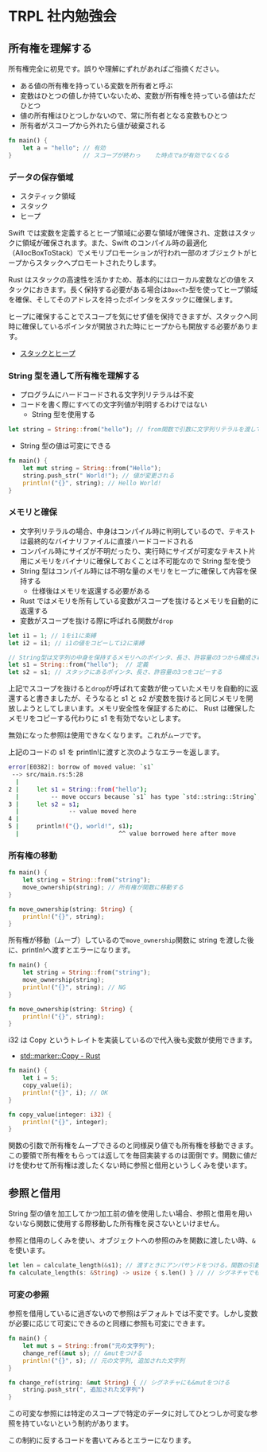 # TRPL 社内勉強会

## 所有権を理解する

所有権完全に初見です。誤りや理解にずれがあればご指摘ください。

- ある値の所有権を持っている変数を所有者と呼ぶ
- 変数はひとつの値しか持ていないため、変数が所有権を持っている値はただひとつ
- 値の所有権はひとつしかないので、常に所有者となる変数もひとつ
- 所有者がスコープから外れたら値が破棄される

```rust
fn main() {
    let a = "hello"; // 有効
}                    // スコープが終わっ    た時点でaが有効でなくなる
```

### データの保存領域

- スタティック領域
- スタック
- ヒープ

Swift では変数を定義するとヒープ領域に必要な領域が確保され、定数はスタックに領域が確保されます。また、Swift のコンパイル時の最適化（AllocBoxToStack）でメモリプロモーションが行われ一部のオブジェクトがヒープからスタックへプロモートされたりします。

Rust はスタックの高速性を活かすため、基本的にはローカル変数などの値をスタックにおきます。長く保持する必要がある場合は`Box<T>`型を使ってヒープ領域を確保、そしてそのアドレスを持ったポインタをスタックに確保します。

ヒープに確保することでスコープを気にせず値を保持できますが、スタックへ同時に確保しているポインタが開放された時にヒープからも開放する必要があります。

- [スタックとヒープ](https://doc.rust-jp.rs/the-rust-programming-language-ja/1.6/book/the-stack-and-the-heap.html)

### String 型を通して所有権を理解する

- プログラムにハードコードされる文字列リテラルは不変
- コードを書く際にすべての文字列値が判明するわけではない
  - String 型を使用する

```rust
let string = String::from("hello"); // from関数で引数に文字列リテラルを渡してString型をの値を生成
```

- String 型の値は可変にできる

```rust
fn main() {
    let mut string = String::from("Hello");
    string.push_str(" World!"); // 値が変更される
    println!("{}", string); // Hello World!
}
```

### メモリと確保

- 文字列リテラルの場合、中身はコンパイル時に判明しているので、テキストは最終的なバイナリファイルに直接ハードコードされる
- コンパイル時にサイズが不明だったり、実行時にサイズが可変なテキスト片用にメモリをバイナリに確保しておくことは不可能なので String 型を使う
- String 型はコンパイル時には不明な量のメモリをヒープに確保して内容を保持する
  - 仕様後はメモリを返還する必要がある
- Rust ではメモリを所有している変数がスコープを抜けるとメモリを自動的に返還する
- 変数がスコープを抜ける際に呼ばれる関数が`drop`

```rust
let i1 = 1; // 1をi1に束縛
let i2 = i1; // i1の値をコピーしてi2に束縛

// String型は文字列の中身を保持するメモリへのポインタ、長さ、許容量の3つから構成され、スタックで保持される
let s1 = String::from("hello");  // 定義
let s2 = s1; // スタックにあるポインタ、長さ、許容量の3つをコピーする
```

上記でスコープを抜けると`drop`が呼ばれて変数が使っていたメモリを自動的に返還すると書きましたが、そうなると s1 と s2 が変数を抜けると同じメモリを開放しようとしてしまいます。メモリ安全性を保証するために、 Rust は確保したメモリをコピーする代わりに s1 を有効でないとします。

無効になった参照は使用できなくなります。これが`ムーブ`です。

上記のコードの s1 を println!に渡すと次のようなエラーを返します。

```sh
error[E0382]: borrow of moved value: `s1`
 --> src/main.rs:5:28
  |
2 |     let s1 = String::from("hello");
  |         -- move occurs because `s1` has type `std::string::String`, which does not implement the `Copy` trait
3 |     let s2 = s1;
  |              -- value moved here
4 |
5 |     println!("{}, world!", s1);
  |                            ^^ value borrowed here after move
```

### 所有権の移動

```rust
fn main() {
    let string = String::from("string");
    move_ownership(string); // 所有権が関数に移動する
}

fn move_ownership(string: String) {
    println!("{}", string);
}

```

所有権が移動（ムーブ）しているので`move_ownership`関数に string を渡した後に、println!へ渡すとエラーになります。

```rust
fn main() {
    let string = String::from("string");
    move_ownership(string);
    println!("{}", string); // NG
}

fn move_ownership(string: String) {
    println!("{}", string);
}

```

i32 は Copy というトレイトを実装しているので代入後も変数が使用できます。

- [std::marker::Copy - Rust](https://doc.rust-lang.org/std/marker/trait.Copy.html)

```rust
fn main() {
    let i = 5;
    copy_value(i);
    println!("{}", i); // OK
}

fn copy_value(integer: i32) {
    println!("{}", integer);
}


```

関数の引数で所有権をムーブできるのと同様戻り値でも所有権を移動できます。この要領で所有権をもらっては返してを毎回実装するのは面倒です。関数に値だけを使わせて所有権は渡したくない時に参照と借用というしくみを使います。

## 参照と借用

String 型の値を加工してかつ加工前の値を使用したい場合、参照と借用を用いないなら関数に使用する際移動した所有権を戻さないといけません。

参照と借用のしくみを使い、オブジェクトへの参照のみを関数に渡したい時、`&`を使います。

```rust
let len = calculate_length(&s1); // 渡すときにアンパサンドをつける。関数の引数に参照を取る = 借用
fn calculate_length(s: &String) -> usize { s.len() } // // シグネチャでもアンパサンドを使用して参照であることを示す
```

### 可変の参照

参照を借用しているに過ぎないので参照はデフォルトでは不変です。しかし変数が必要に応じて可変にできるのと同様に参照も可変にできます。

```rust
fn main() {
    let mut s = String::from("元の文字列");
    change_ref(&mut s); // &mutをつける
    println!("{}", s); // 元の文字列, 追加された文字列
}

fn change_ref(string: &mut String) { // シグネチャにも&mutをつける
    string.push_str(", 追加された文字列")
}
```

この可変な参照には特定のスコープで特定のデータに対してひとつしか可変な参照を持ていないという制約があります。

この制約に反するコードを書いてみるとエラーになります。

###

